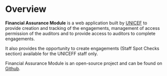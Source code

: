 # Overview

**Financial Assurance Module** is a web application built by [UNICEF](https://www.unicef.org/) to provide creation and tracking  of the engagements, management of access permission of the auditors and to provide access to auditors to complete engagements. 

It also provides the opportunity to create engagements \(Staff Spot Checks section\) available for the UNICEFF staff only. 

Financial Assurance Module is an open-source project and can be found on [Github](https://github.com/unicef/etools-auditor-portal).

